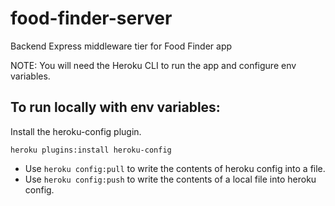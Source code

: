 # food-finder-server
Backend Express middleware tier for Food Finder app

NOTE: You will need the Heroku CLI to run the app and configure env variables.

## To run locally with env variables:
Install the heroku-config plugin.

```
heroku plugins:install heroku-config
```

- Use ```heroku config:pull``` to write the contents of heroku config into a file.
- Use ```heroku config:push``` to write the contents of a local file into heroku config.

